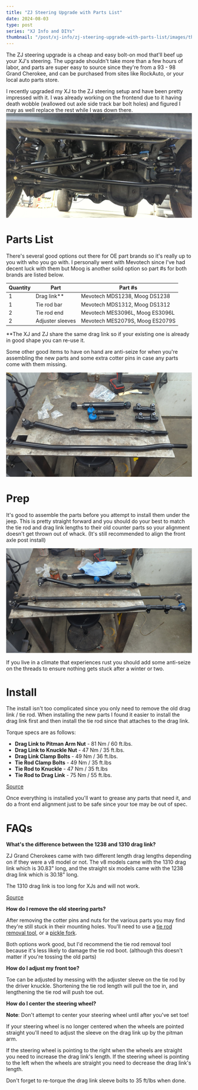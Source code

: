 ```yaml
---
title: "ZJ Steering Upgrade with Parts List"
date: 2024-08-03
type: post
series: "XJ Info and DIYs"
thumbnail: "/post/xj-info/zj-steering-upgrade-with-parts-list/images/thumbnail.jpg"
---
```


The ZJ steering upgrade is a cheap and easy bolt-on mod that'll beef up your XJ's steering. The upgrade shouldn't take more than a few hours of labor, and parts are super easy to source since they're from a 93 - 98 Grand Cherokee, and can be purchased from sites like RockAuto, or your local auto parts store.

I recently upgraded my XJ to the ZJ steering setup and have been pretty impressed with it. I was already working on the frontend due to it having death wobble (wallowed out axle side track bar bolt holes) and figured I may as well replace the rest while I was down there.
![](./images/3.jpg)

# Parts List

There's several good options out there for OE part brands so it's really up to you with who you go with. I personally went with Mevotech since I've had decent luck with them but Moog is another solid option so part #s for both brands are listed below.

| Quantity | Part | Part #s |
|----------|------|--------|
| 1 | Drag link** | Mevotech MDS1238, Moog DS1238 |
| 1 | Tie rod bar | Mevotech MDS1312, Moog DS1312 |
| 2 | Tie rod end | Mevotech MES3096L, Moog ES3096L |
| 2 | Adjuster sleeves | Mevotech MES2079S, Moog ES2079S |

**The XJ and ZJ share the same drag link so if your existing one is already in good shape you can re-use it.

Some other good items to have on hand are anti-seize for when you're assembling the new parts and some extra cotter pins in case any parts come with them missing.

![](./images/1.jpg)

# Prep

It's good to assemble the parts before you attempt to install them under the jeep. This is pretty straight forward and you should do your best to match the tie rod and drag link lengths to their old counter parts so your alignment doesn't get thrown out of whack. (It's still recommended to align the front axle post install)

![](./images/2.jpg)

If you live in a climate that experiences rust you should add some anti-seize on the threads to ensure nothing gets stuck after a winter or two.

# Install

The install isn't too complicated since you only need to remove the old drag link / tie rod. When installing the new parts I found it easier to install the drag link first and then install the tie rod since that attaches to the drag link.

Torque specs are as follows:

- **Drag Link to Pitman Arm Nut** - 81 Nm / 60 ft.lbs.
- **Drag Link to Knuckle Nut** - 47 Nm / 35 ft.lbs.
- **Drag Link Clamp Bolts** - 49 Nm / 36 ft.lbs.
- **Tie Rod Clamp Bolts** - 49 Nm / 35 ft.lbs
- **Tie Rod to Knuckle** - 47 Nm / 35 ft.lbs
- **Tie Rod to Drag Link** - 75 Nm / 55 ft.lbs.

[Source](https://wranglertjforum.com/threads/zj-tie-rod-conversion.2373/page-3#post-94101)

Once everything is installed you'll want to grease any parts that need it, and do a front end alignment just to be safe since your toe may be out of spec.

# FAQs

**What's the difference between the 1238 and 1310 drag link?**

ZJ Grand Cherokees came with two different length drag lengths depending on if they were a v8 model or not. The v8 models came with the 1310 drag link which is 30.83" long, and the straight six models came with the 1238 drag link which is 30.18" long. 

The 1310 drag link is too long for XJs and will not work.

[Source](https://www.cherokeeforum.com/f67/zj-steering-upgrade-but-drag-link-tre-pitman-touching-sleeve-262805/#post3651933)

**How do I remove the old steering parts?**

After removing the cotter pins and nuts for the various parts you may find they're still stuck in their mounting holes. You'll need to use a [tie rod removal tool](https://www.harborfreight.com/tie-rod-and-pitman-arm-puller-63684.html?event_id=182962), or a [pickle fork](https://www.harborfreight.com/16-in-ball-joint-separator-63420.html).

Both options work good, but I'd recommend the tie rod removal tool because it's less likely to damage the tie rod boot. (although this doesn't matter if you're tossing the old parts)

**How do I adjust my front toe?**

Toe can be adjusted by messing with the adjuster sleeve on the tie rod by the driver knuckle. Shortening the tie rod length will pull the toe in, and lengthening the tie rod will push toe out.

**How do I center the steering wheel?**

**Note**: Don't attempt to center your steering wheel until after you've set toe!

If your steering wheel is no longer centered when the wheels are pointed straight you'll need to adjust the sleeve on the drag link up by the pitman arm.

If the steering wheel is pointing to the right when the wheels are straight you need to increase the drag link's length. If the steering wheel is pointing to the left when the wheels are straight you need to decrease the drag link's length.

Don't forget to re-torque the drag link sleeve bolts to 35 ft/lbs when done.
